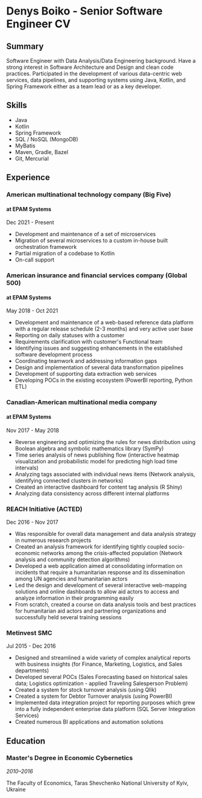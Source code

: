 # Denys Boiko - Senior Software Engineer CV

## Summary

Software Engineer with Data Analysis/Data Engineering background. Have a strong interest in Software Architecture and Design and clean code practices. Participated in the development of various data-centric web services, data pipelines, and supporting systems using Java, Kotlin, and Spring Framework either as a team lead or as a key developer.

## Skills

* Java
* Kotlin
* Spring Framework
* SQL / NoSQL (MongoDB)
* MyBatis
* Maven, Gradle, Bazel
* Git, Mercurial

## Experience

### American multinational technology company (Big Five)
#### at EPAM Systems

Dec 2021 - Present

* Development and maintenance of a set of microservices
* Migration of several microservices to a custom in-house built orchestration framework
* Partial migration of a codebase to Kotlin
* On-call support

### American insurance and financial services company (Global 500)
#### at EPAM Systems

May 2018 - Oct 2021

* Development and maintenance of a web-based reference data platform with a regular release schedule (2-3 months) and very active user base
* Reporting on daily statuses with a customer
* Requirements clarification with customer's Functional team
* Identifying issues and suggesting enhancements in the established software development process
* Coordinating teamwork and addressing information gaps
* Design and implementation of several data transformation pipelines
* Development of supporting data extraction web services
* Developing POCs in the existing ecosystem (PowerBI reporting, Python ETL)

[//]: # (* Development and maintenance of a rich reference data repository with a regular release schedule &#40;2-3 months&#41; and very active user base)
[//]: # (* Developing POCs in the existing ecosystem)

### Canadian-American multinational media company
#### at EPAM Systems

Nov 2017 - May 2018

* Reverse engineering and optimizing the rules for news distribution using Boolean algebra and symbolic mathematics library (SymPy)
* Time series analysis of news publishing flow (interactive heatmap visualization and probabilistic model for predicting high load time intervals)
* Analyzing tags associated with individual news items  (Network analysis, identifying connected clusters in networks)
* Created an interactive dashboard for content tag analysis (R Shiny)
* Analyzing data consistency across different internal platforms

### REACH Initiative (ACTED)

Dec 2016 - Nov 2017

* Was responsible for overall data management and data analysis strategy in numerous research projects
* Created an analysis framework for identifying tightly coupled socio-economic networks among the crisis-affected population (Network analysis and community detection algorithms)
* Developed a web application aimed at consolidating information on incidents that require a humanitarian response and its dissemination among UN agencies and humanitarian actors
* Led the design and development of several interactive web-mapping solutions and online dashboards to allow aid actors to access and analyze information in their programming easily
* From scratch, created a course on data analysis tools and best practices for humanitarian aid actors and partnering organizations and successfully held several training sessions

### Metinvest SMC

Jul 2015 - Dec 2016

* Designed and streamlined a wide variety of complex analytical reports with business insights (for Finance, Marketing, Logistics, and Sales departments)
* Developed several POCs (Sales Forecasting based on historical sales data; Logistics optimization - applied Traveling Salesperson Problem)
* Created a system for stock turnover analysis (using Qlik)
* Created a system for Debtor Turnover analysis (using PowerBI)
* Implemented data integration project for reporting purposes which grew into a fully independent enterprise data platform (SQL Server Integration Services)
* Created numerous BI applications and automation solutions

## Education

### Master's Degree in Economic Cybernetics

*2010–2016*

The Faculty of Economics, Taras Shevchenko National University of Kyiv, Ukraine
